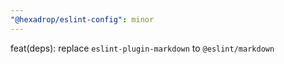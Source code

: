 ```yaml
---
"@hexadrop/eslint-config": minor
---
```


feat(deps): replace `eslint-plugin-markdown` to `@eslint/markdown`
